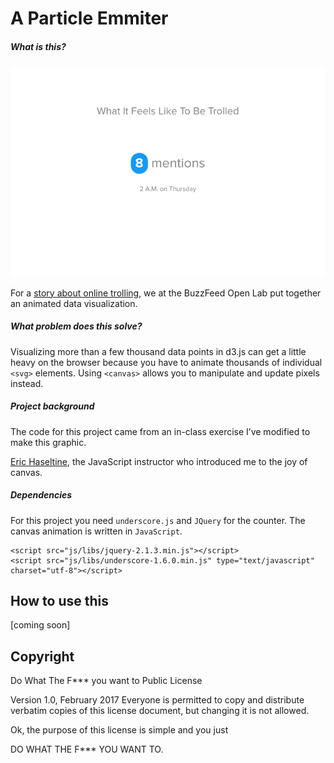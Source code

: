 A Particle Emmiter
=================

##### What is this?
![alt text](truong-promo.gif "particle emitter")

For a [story about online trolling](https://www.buzzfeed.com/lamvo/heres-what-it-feels-like-to-be-trolled-in-trumps-america), we at the BuzzFeed Open Lab put together an animated data visualization.

##### What problem does this solve?
Visualizing more than a few thousand data points in d3.js can get a little heavy on the browser because you have to animate thousands of individual `<svg>` elements. Using `<canvas>` allows you to manipulate and update pixels instead.

##### Project background
The code for this project came from an in-class exercise I’ve modified to make this graphic.

[Eric Haseltine](https://twitter.com/erichaseltine), the JavaScript instructor who introduced me to the joy of canvas.

##### Dependencies

For this project you need `underscore.js` and `JQuery` for the counter. The canvas animation is written in `JavaScript`.

```
<script src="js/libs/jquery-2.1.3.min.js"></script>
<script src="js/libs/underscore-1.6.0.min.js" type="text/javascript" charset="utf-8"></script>
```

## How to use this
[coming soon]



## Copyright
Do What The F*** you want to Public License

Version 1.0, February 2017
Everyone is permitted to copy and distribute verbatim copies
of this license document, but changing it is not allowed.

Ok, the purpose of this license is simple
and you just

DO WHAT THE F*** YOU WANT TO.
